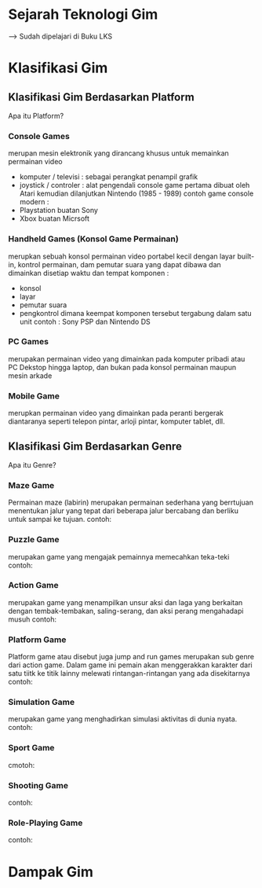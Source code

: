 # Sejarah Teknologi Gim
--> Sudah dipelajari di Buku LKS


# Klasifikasi Gim
## Klasifikasi Gim Berdasarkan Platform
Apa itu Platform?
### Console Games
merupan mesin elektronik yang dirancang khusus untuk memainkan permainan video 
- komputer / televisi : sebagai perangkat penampil grafik 
- joystick / controler : alat pengendali 
console game pertama dibuat oleh Atari kemudian dilanjutkan Nintendo (1985 - 1989)
contoh game console modern :
- Playstation buatan Sony
- Xbox buatan Micrsoft

### Handheld Games (Konsol Game Permainan)
merupkan sebuah konsol permainan video portabel kecil dengan layar built-in, kontrol permainan, dam pemutar suara yang dapat dibawa dan dimainkan disetiap waktu dan tempat
komponen :
- konsol
- layar
- pemutar suara
- pengkontrol
dimana keempat komponen tersebut tergabung dalam satu unit
contoh : Sony PSP dan Nintendo DS

### PC Games
merupakan permainan video yang dimainkan pada komputer pribadi atau PC Dekstop hingga laptop, dan bukan pada konsol permainan maupun mesin arkade 

### Mobile Game 
merupkan permainan video yang dimainkan pada peranti bergerak diantaranya seperti telepon pintar, arloji pintar, komputer tablet, dll.

## Klasifikasi Gim Berdasarkan Genre
Apa itu Genre?
### Maze Game
Permainan maze (labirin) merupakan permainan sederhana yang berrtujuan menentukan jalur yang tepat dari beberapa jalur bercabang dan berliku untuk sampai ke tujuan.
contoh: 
### Puzzle Game
merupakan game yang mengajak pemainnya memecahkan teka-teki
contoh:
### Action Game
merupakan game yang menampilkan unsur aksi dan laga yang berkaitan dengan tembak-tembakan, saling-serang, dan aksi perang mengahadapi musuh
contoh:
### Platform Game
Platform game atau disebut juga jump and run games merupakan sub genre dari action game. Dalam game ini pemain akan menggerakkan karakter dari satu tiitk ke titik lainny melewati rintangan-rintangan yang ada disekitarnya 
contoh:
### Simulation Game
merupakan game yang menghadirkan simulasi aktivitas di dunia nyata. 
contoh: 
### Sport Game
cmotoh:
### Shooting Game
contoh:
### Role-Playing Game
contoh:


# Dampak Gim
